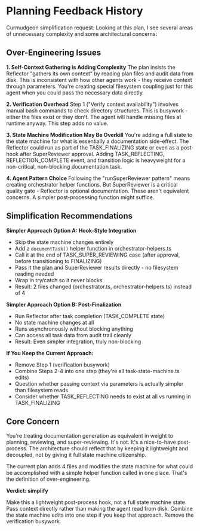 # Planning Feedback History

Curmudgeon simplification request: Looking at this plan, I see several areas of unnecessary complexity and some architectural concerns:

## Over-Engineering Issues

**1. Self-Context Gathering is Adding Complexity**
The plan insists the Reflector "gathers its own context" by reading plan files and audit data from disk. This is inconsistent with how other agents work - they receive context through parameters. You're creating special filesystem coupling just for this agent when you could pass the necessary data directly.

**2. Verification Overhead**
Step 1 ("Verify context availability") involves manual bash commands to check directory structures. This is busywork - either the files exist or they don't. The agent will handle missing files at runtime anyway. This step adds no value.

**3. State Machine Modification May Be Overkill**
You're adding a full state to the state machine for what is essentially a documentation side-effect. The Reflector could run as part of the TASK_FINALIZING state or even as a post-hook after SuperReviewer approval. Adding TASK_REFLECTING, REFLECTION_COMPLETE event, and transition logic is heavyweight for a non-critical, non-blocking documentation task.

**4. Agent Pattern Choice**
Following the "runSuperReviewer pattern" means creating orchestrator helper functions. But SuperReviewer is a critical quality gate - Reflector is optional documentation. These aren't equivalent concerns. A simpler post-processing function might suffice.

## Simplification Recommendations

**Simpler Approach Option A: Hook-Style Integration**
- Skip the state machine changes entirely
- Add a `documentTask()` helper function in orchestrator-helpers.ts
- Call it at the end of TASK_SUPER_REVIEWING case (after approval, before transitioning to FINALIZING)
- Pass it the plan and SuperReviewer results directly - no filesystem reading needed
- Wrap in try/catch so it never blocks
- Result: 2 files changed (orchestrator.ts, orchestrator-helpers.ts) instead of 4

**Simpler Approach Option B: Post-Finalization**
- Run Reflector after task completion (TASK_COMPLETE state)
- No state machine changes at all
- Runs asynchronously without blocking anything
- Can access all task data from audit trail cleanly
- Result: Even simpler integration, truly non-blocking

**If You Keep the Current Approach:**
- Remove Step 1 (verification busywork)
- Combine Steps 2-4 into one step (they're all task-state-machine.ts edits)
- Question whether passing context via parameters is actually simpler than filesystem reads
- Consider whether TASK_REFLECTING needs to exist at all vs running in TASK_FINALIZING

## Core Concern

You're treating documentation generation as equivalent in weight to planning, reviewing, and super-reviewing. It's not. It's a nice-to-have post-process. The architecture should reflect that by keeping it lightweight and decoupled, not by giving it full state machine citizenship.

The current plan adds 4 files and modifies the state machine for what could be accomplished with a simple helper function called in one place. That's the definition of over-engineering.

**Verdict: simplify**

Make this a lightweight post-process hook, not a full state machine state. Pass context directly rather than making the agent read from disk. Combine the state machine edits into one step if you keep that approach. Remove the verification busywork.